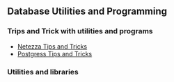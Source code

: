 ## Database Utilities and Programming  ##

### Trips and Trick with utilities and programs  ###
 - [Netezza Tips and Tricks]()
 - [Postgress Tips and Tricks]()

### Utilities and libraries ###
